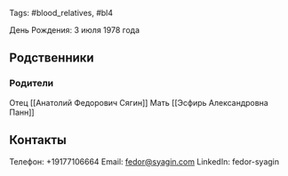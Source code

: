 Tags: #blood_relatives, #bl4

День Рождения: 3 июля 1978 года

## Родственники
### Родители
Отец [[Анатолий Федорович Сягин]]
Мать [[Эсфирь Александровна Панн]]

## Контакты
Телефон: +19177106664
Email: fedor@syagin.com
LinkedIn: fedor-syagin